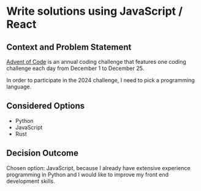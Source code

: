 # Write solutions using JavaScript / React

## Context and Problem Statement

[Advent of Code](https://adventofcode.com/) is an annual coding challenge that features one coding challenge each day from December 1 to December 25.

In order to participate in the 2024 challenge, I need to pick a programming language.

## Considered Options

- Python
- JavaScript
- Rust

## Decision Outcome

Chosen option: JavaScript, because I already have extensive experience programming in Python and I would like to improve my front end development skills.
